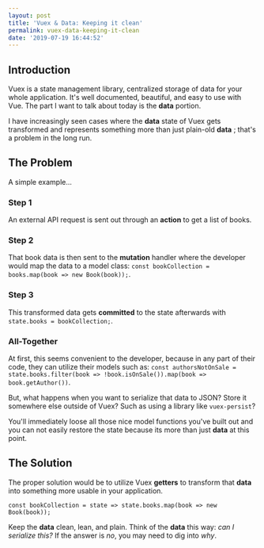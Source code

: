 ```yaml
---
layout: post
title: 'Vuex & Data: Keeping it clean'
permalink: vuex-data-keeping-it-clean
date: '2019-07-19 16:44:52'
---
```


## Introduction

Vuex is a state management library, centralized storage of data for your whole application. It's well documented, beautiful, and easy to use with Vue. The part I want to talk about today is the **data** portion.

I have increasingly seen cases where the **data** state of Vuex gets transformed and represents something more than just plain-old **data** ; that's a problem in the long run.

## The Problem

A simple example...

### Step 1

An external API request is sent out through an **action** to get a list of books.

### Step 2

That book data is then sent to the **mutation** handler where the developer would map the data to a model class: `const bookCollection = books.map(book => new Book(book));`.

### Step 3

This transformed data gets **committed** to the state afterwards with `state.books = bookCollection;`.

### All-Together

At first, this seems convenient to the developer, because in any part of their code, they can utilize their models such as: `const authorsNotOnSale = state.books.filter(book => !book.isOnSale()).map(book => book.getAuthor())`.

But, what happens when you want to serialize that data to JSON? Store it somewhere else outside of Vuex? Such as using a library like `vuex-persist`?

You'll immediately loose all those nice model functions you've built out and you can not easily restore the state because its more than just **data** at this point.

## The Solution

The proper solution would be to utilize Vuex **getters** to transform that **data** into something more usable in your application.

`const bookCollection = state => state.books.map(book => new Book(book));`

Keep the **data** clean, lean, and plain. Think of the **data** this way: _can I serialize this?_ If the answer is _no_, you may need to dig into _why_.
